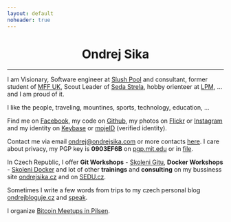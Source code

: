 ```yaml
---
layout: default
noheader: true
---
```


<style>
h1 {
    text-align: center;
}
</style>

# Ondrej Sika

---

I am Visionary, Software engineer at [Slush Pool](https://slushpool.com) and consultant, former student of [MFF UK](http://mff.cuni.cz), Scout Leader of [Seda Strela](http://sedastrela.cz), hobby orienteer at [LPM](http://lpm.zcu.cz), ... and I am proud of it.

I like the people, traveling, mountines, sports, technology, education, ...

Find me on [Facebook](https://facebook.com/sikaondrej2), my code on [Github](https://www.github.com/ondrejsika), my photos on [Flickr](https://www.flickr.com/photos/ondrejsika/) or [Instagram](https://www.instagram.com/ondrejsika/) and my identity on [Keybase](https://www.keybase.io/ondrejsika) or [mojeID](https://ondrejsika.mojeid.cz/) (verified identity).

Contact me via email <ondrej@ondrejsika.com> or more contacts [here](/contact.html). I care about privacy, my PGP key is __0903EF6B__ on [pgp.mit.edu](https://pgp.mit.edu/pks/lookup?op=vindex&search=0x775D8A020903EF6B) or in [file](ondrejsika_public.asc).

In Czech Republic, I offer __Git Workshops__ - [Skoleni Gitu](https://skoleni-git.cz), __Docker Workshops__ - [Skoleni Docker](https://skoleni-docker.cz) and lot of other __trainings__ and __consulting__ on my bussiness site [ondrejsika.cz](https://ondrejsika.cz) and on [SEDU.cz](https://sedu.cz).

Sometimes I write a few words from trips to my czech personal blog [ondrejbloguje.cz](https://ondrejbloguje.cz) and [speak](/talks).

I organize [Bitcoin Meetups in Pilsen](http://bitcoinplzen.cz).

